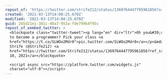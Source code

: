 ```yaml
---
repost_of: 'https://twitter.com/strife212/status/1369764447795961856?s=12'
created: '2021-03-13T14:08:25.670Z'
modified: '2021-03-13T14:08:25.670Z'
guid: 2b5d21e1-381c-40a7-953a-fde79964f95c
repost_of_oembed_twitter: >
  <blockquote class="twitter-tweet"><p lang="en" dir="ltr">Oh you&#39;re going
  to become a programmer? Pick your class <a
  href="https://t.co/SLWOo2Mdr0">pic.twitter.com/SLWOo2Mdr0</a></p>&mdash;
  Strife (@Strife212) <a
  href="https://twitter.com/Strife212/status/1369764447795961856?ref_src=twsrc%5Etfw">March
  10, 2021</a></blockquote>

  <script async src="https://platform.twitter.com/widgets.js"
  charset="utf-8"></script>
---
```

 
